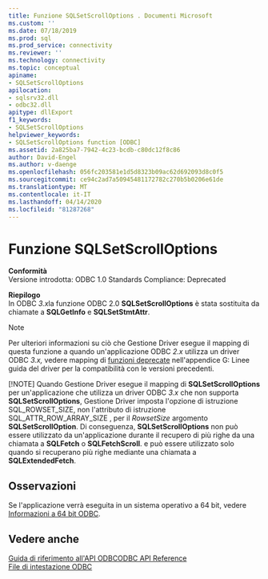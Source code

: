 ```yaml
---
title: Funzione SQLSetScrollOptions . Documenti Microsoft
ms.custom: ''
ms.date: 07/18/2019
ms.prod: sql
ms.prod_service: connectivity
ms.reviewer: ''
ms.technology: connectivity
ms.topic: conceptual
apiname:
- SQLSetScrollOptions
apilocation:
- sqlsrv32.dll
- odbc32.dll
apitype: dllExport
f1_keywords:
- SQLSetScrollOptions
helpviewer_keywords:
- SQLSetScrollOptions function [ODBC]
ms.assetid: 2a825ba7-7942-4c23-bcdb-c80dc12f8c86
author: David-Engel
ms.author: v-daenge
ms.openlocfilehash: 056fc203581e1d5d8323b09ac62d692093d8c0f5
ms.sourcegitcommit: ce94c2ad7a50945481172782c270b5b0206e61de
ms.translationtype: MT
ms.contentlocale: it-IT
ms.lasthandoff: 04/14/2020
ms.locfileid: "81287268"
---
```

# <a name="sqlsetscrolloptions-function"></a>Funzione SQLSetScrollOptions
**Conformità**  
 Versione introdotta: ODBC 1.0 Standards Compliance: Deprecated  
  
 **Riepilogo**  
 In ODBC *3.x*la funzione ODBC 2.0 **SQLSetScrollOptions** è stata sostituita da chiamate a **SQLGetInfo** e **SQLSetStmtAttr**.  
  
> [!NOTE]
>  Per ulteriori informazioni su ciò che Gestione Driver esegue il mapping di questa funzione a quando un'applicazione ODBC *2.x* utilizza un driver ODBC *3.x,* vedere mapping di [funzioni deprecate](../../../odbc/reference/appendixes/mapping-deprecated-functions.md) nell'appendice G: Linee guida del driver per la compatibilità con le versioni precedenti.  
> 
> [!NOTE]
>  Quando Gestione Driver esegue il mapping di **SQLSetScrollOptions** per un'applicazione che utilizza un driver ODBC *3.x* che non supporta **SQLSetScrollOptions**, Gestione Driver imposta l'opzione di istruzione SQL_ROWSET_SIZE, non l'attributo di istruzione SQL_ATTR_ROW_ARRAY_SIZE , per il *RowsetSize* argomento **SQLSetScrollOption**. Di conseguenza, **SQLSetScrollOptions** non può essere utilizzato da un'applicazione durante il recupero di più righe da una chiamata a **SQLFetch** o **SQLFetchScroll**. e può essere utilizzato solo quando si recuperano più righe mediante una chiamata a **SQLExtendedFetch**.  
  
## <a name="remarks"></a>Osservazioni  
 Se l'applicazione verrà eseguita in un sistema operativo a 64 bit, vedere [Informazioni a 64 bit ODBC](../../../odbc/reference/odbc-64-bit-information.md).  
  
## <a name="see-also"></a>Vedere anche  
 [Guida di riferimento all'API ODBCODBC API Reference](../../../odbc/reference/syntax/odbc-api-reference.md)   
 [File di intestazione ODBC](../../../odbc/reference/install/odbc-header-files.md)

